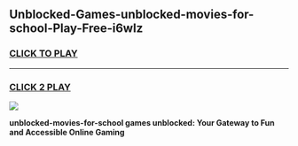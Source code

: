 
## Unblocked-Games-unblocked-movies-for-school-Play-Free-i6wlz
<h3>
<a href="https://premium76.site?title=unblocked-movies-for-school&ref=23A">CLICK TO PLAY</a></h3>
<hr>

<h3>
<a href="https://premium76.site?title=unblocked-movies-for-school&ref=23A">CLICK 2 PLAY</a>
  
</h3>

<a href="https://premium76.site?title=unblocked-movies-for-school&ref=23A"><img src="https://clearcache.store/games.png"></a>


**unblocked-movies-for-school games unblocked: Your Gateway to Fun and Accessible Online Gaming**
